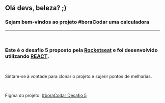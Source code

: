 ## Olá devs, beleza? ;)
### Sejam bem-vindos ao projeto #boraCodar uma calculadora
___
</br>

### Este é o desafio 5 proposto pela [Rocketseat](https://app.rocketseat.com.br/) e foi desenvolvido utilizando [REACT](https://reactjs.org/).

</br>

Sintam-se à vontade para clonar o projeto e sujerir pontos de melhorias.

</br>

Figma do projeto: [#boraCodar Desafio 5](https://www.figma.com/file/Wy4QvSZy5TNHpOg2zufuRM/%23boraCodar---Desafio-5?node-id=0%3A1&t=1O8hPpzTgWoi5oDL-0)